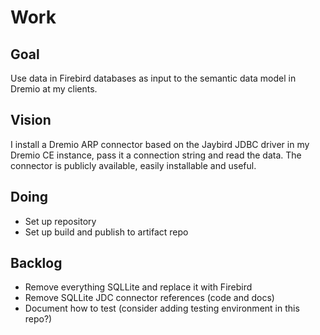 # Work

## Goal

Use data in Firebird databases as input to the semantic data model in Dremio at my clients.

## Vision

I install a Dremio ARP connector based on the Jaybird JDBC driver in my Dremio CE instance,
pass it a connection string and read the data.
The connector is publicly available, easily installable and useful.

## Doing

* Set up repository
* Set up build and publish to artifact repo

## Backlog

* Remove everything SQLLite and replace it with Firebird
* Remove SQLLite JDC connector references (code and docs)
* Document how to test (consider adding testing environment in this repo?)
